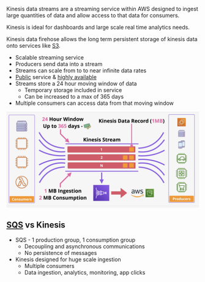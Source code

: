 Kinesis data streams are a streaming service within AWS designed to ingest large quantities of data and allow access to that data for consumers.

Kinesis is ideal for dashboards and large scale real time analytics needs.

Kinesis data firehose allows the long term persistent storage of kinesis data onto services like [S3](../../Storage/S3/S3.md).

- Scalable streaming service
- Producers send data into a stream
- Streams can scale from to to near infinite data rates
- [Public](../../Fundamentals/Public%20vs%20Private%20Services.md) service & [highly available](../../Fundamentals/High%20Availability,%20Fault-Tolerance,%20and%20Disaster%20Recovery.md)
- Streams store a 24 hour moving window of data
	- Temporary storage included in service
	- Can be increased to a max of 365 days
- Multiple consumers can access data from that moving window

![Pasted image 20250508211244.png](_atts/Pasted%20image%2020250508211244.png)

## [SQS](../SQS.md) vs Kinesis
- SQS - 1 production group, 1 consumption group
	- Decoupling and asynchronous communications
	- No persistence of messages
- Kinesis designed for huge scale ingestion
	- Multiple consumers
	- Data ingestion, analytics, monitoring, app clicks

